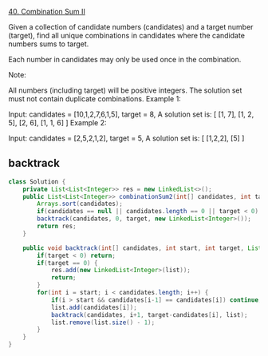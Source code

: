 [40. Combination Sum II](https://leetcode.com/problems/combination-sum-ii/)

Given a collection of candidate numbers (candidates) and a target number (target), find all unique combinations in candidates where the candidate numbers sums to target.

Each number in candidates may only be used once in the combination.

Note:

All numbers (including target) will be positive integers.
The solution set must not contain duplicate combinations.
Example 1:

Input: candidates = [10,1,2,7,6,1,5], target = 8,
A solution set is:
[
  [1, 7],
  [1, 2, 5],
  [2, 6],
  [1, 1, 6]
]
Example 2:

Input: candidates = [2,5,2,1,2], target = 5,
A solution set is:
[
  [1,2,2],
  [5]
]

## backtrack
```java
class Solution {
    private List<List<Integer>> res = new LinkedList<>();
    public List<List<Integer>> combinationSum2(int[] candidates, int target) {
        Arrays.sort(candidates);
        if(candidates == null || candidates.length == 0 || target < 0) return res;
        backtrack(candidates, 0, target, new LinkedList<Integer>());
        return res;
    }

    public void backtrack(int[] candidates, int start, int target, List<Integer> list) {
        if(target < 0) return;
        if(target == 0) {
            res.add(new LinkedList<Integer>(list));
            return;
        }
        for(int i = start; i < candidates.length; i++) {
            if(i > start && candidates[i-1] == candidates[i]) continue;
            list.add(candidates[i]);
            backtrack(candidates, i+1, target-candidates[i], list);
            list.remove(list.size() - 1);
        }
    }
}
```
